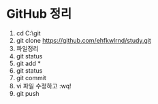# GitHub 정리

1. cd C:\git
2. git clone https://github.com/ehfkwlrnd/study.git
3. 파일정리
4. git status
5. git add * 
6. git status
7. git commit
8. vi 파일 수정하고 :wq!
9. git push